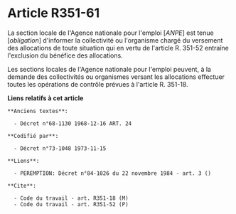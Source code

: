 # Article R351-61

La section locale de l'Agence nationale pour l'emploi [*ANPE*] est tenue [*obligation*] d'informer la collectivité ou
l'organisme chargé du versement des allocations de toute situation qui en vertu de l'article R. 351-52 entraîne l'exclusion
du bénéfice des allocations.

Les sections locales de l'Agence nationale pour l'emploi peuvent, à la demande des collectivités ou organismes versant les
allocations effectuer toutes les opérations de contrôle prévues à l'article R. 351-18.

**Liens relatifs à cet article**

	**Anciens textes**:

	  - Décret n°68-1130 1968-12-16 ART. 24

	**Codifié par**:

	  - Décret n°73-1048 1973-11-15

	**Liens**:

	  - PEREMPTION: Décret n°84-1026 du 22 novembre 1984 - art. 3 ()

	**Cite**:

	  - Code du travail - art. R351-18 (M)
	  - Code du travail - art. R351-52 (P)
